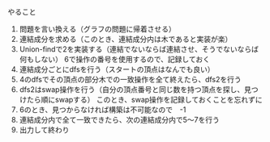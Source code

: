 やること

1. 問題を言い換える（グラフの問題に帰着させる）
1. 連結成分を求める（このとき、連結成分内は木であると実装が楽）
1. Union-findで2を実装する（連結でないならば連結させ、そうでないならば何もしない）
   6で操作の番号を使用するので、記録しておく
1. 連結成分ごとにdfsを行う（スタートの頂点はなんでも良い）
1. 4のdfsでその頂点の部分木での一致操作を全て終えたら、dfs2を行う
1. dfs2はswap操作を行う（自分の頂点番号と同じ数を持つ頂点を探し、見つけたら順にswapする）
	このとき、swap操作を記録しておくことを忘れずに
1. 6のとき、見つからなければ構築は不可能なので　-1
1. 連結成分内で全て一致できたら、次の連結成分内で5〜7を行う
1. 出力して終わり
